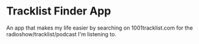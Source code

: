 Tracklist Finder App
================

An app that makes my life easier by searching on 1001tracklist.com for the radioshow/tracklist/podcast I'm listening to.
